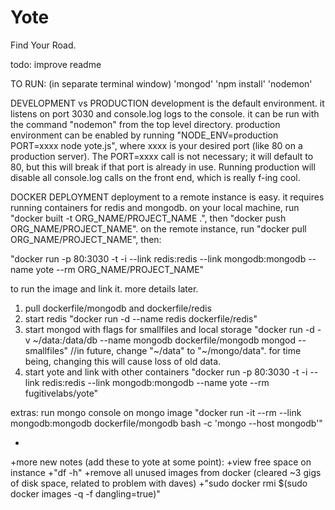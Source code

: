 Yote
======

Find Your Road.


todo: improve readme


TO RUN:
(in separate terminal window) 'mongod'
'npm install'
'nodemon'


DEVELOPMENT vs PRODUCTION
development is the default environment. it listens on port 3030 and console.log logs to the console. it can be run with the command "nodemon" from the top level directory.
production environment can be enabled by running "NODE_ENV=production PORT=xxxx node yote.js", where xxxx is your desired port (like 80 on a production server). The PORT=xxxx call is not necessary; it will default to 80, but this will break if that port is already in use. Running production will disable all console.log calls on the front end, which is really f-ing cool.

DOCKER DEPLOYMENT
deployment to a remote instance is easy. it requires running containers for redis and mongodb. on your local machine, run "docker built -t ORG_NAME/PROJECT_NAME .", then "docker push ORG_NAME/PROJECT_NAME". on the remote instance, run "docker pull ORG_NAME/PROJECT_NAME", then:

"docker run -p 80:3030 -t -i --link redis:redis --link mongodb:mongodb --name yote --rm ORG_NAME/PROJECT_NAME"

to run the image and link it. more details later.



1) pull dockerfile/mongodb and dockerfile/redis
2) start redis
"docker run -d --name redis dockerfile/redis"
3) start mongod with flags for smallfiles and local storage
"docker run -d -v ~/data:/data/db --name mongodb dockerfile/mongodb mongod --smallfiles"
//in future, change "~/data" to "~/mongo/data". for time being, changing this will cause loss of old data.
4) start yote and link with other containers
"docker run -p 80:3030 -t -i --link redis:redis --link mongodb:mongodb --name yote --rm fugitivelabs/yote"

extras:
run mongo console on mongo image
"docker run -it --rm --link mongodb:mongodb dockerfile/mongodb bash -c 'mongo --host mongodb'"




+
+more new notes (add these to yote at some point):
+view free space on instance
+"df -h"
+remove all unused images from docker (cleared ~3 gigs of disk space, related to problem with daves)
+"sudo docker rmi $(sudo docker images -q -f dangling=true)"
